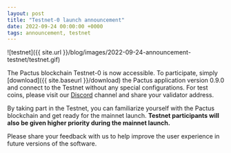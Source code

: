 ```yaml
---
layout: post
title: "Testnet-0 launch announcement"
date: 2022-09-24 00:00:00 +0000
tags: announcement, testnet
---
```


![testnet]({{ site.url }}/blog/images/2022-09-24-announcement-testnet/testnet.gif)

The Pactus blockchain Testnet-0 is now accessible.
To participate, simply [download]({{ site.baseurl }}/download) the Pactus application version 0.9.0 and
connect to the Testnet without any special configurations.
For test coins, please visit our [Discord](https://discord.gg/H5vZkNnXCu) channel and share your validator address.

By taking part in the Testnet, you can familiarize yourself with the Pactus blockchain and
get ready for the mainnet launch.
**Testnet participants will also be given higher priority during the mainnet launch.**

Please share your feedback with us to help improve the user experience in future versions of the software.
